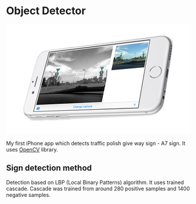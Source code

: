 # Object Detector

![PreviewOD](https://raw.githubusercontent.com/michal-szepielak/ObjectDetector/master/preview.png)

My first iPhone app which detects traffic polish give way sign - A7 sign. It uses [OpenCV](https://github.com/Itseez/opencv) library. 

## Sign detection method
Detection based on LBP (Local Binary Patterns) algorithm. It uses trained cascade. Cascade was trained from around 280 positive samples and 1400 negative samples.